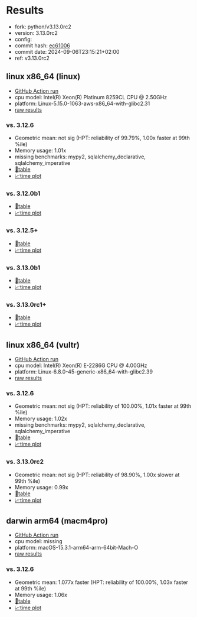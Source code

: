 # Results

- fork: python/v3.13.0rc2
- version: 3.13.0rc2
- config: 
- commit hash: [ec61006](https://github.com/python/cpython/commit/ec61006)
- commit date: 2024-09-06T23:15:21+02:00
- ref: v3.13.0rc2

## linux x86_64 (linux)

- [GitHub Action run](https://github.com/facebookexperimental/free-threading-benchmarking/actions/runs/10952947660)
- cpu model: Intel(R) Xeon(R) Platinum 8259CL CPU @ 2.50GHz
- platform: Linux-5.15.0-1063-aws-x86_64-with-glibc2.31
- [raw results](bm-20240906-linux-x86_64-python-v3.13.0rc2-3.13.0rc2-ec61006.json)

### vs. 3.12.6

- Geometric mean: not sig (HPT: reliability of 99.79%, 1.00x faster at 99th %ile)
- Memory usage: 1.01x
- missing benchmarks: mypy2, sqlalchemy_declarative, sqlalchemy_imperative
- [📄table](bm-20240906-linux-x86_64-python-v3.13.0rc2-3.13.0rc2-ec61006-vs-3.12.6.md)
- [📈time plot](bm-20240906-linux-x86_64-python-v3.13.0rc2-3.13.0rc2-ec61006-vs-3.12.6.svg)

### vs. 3.12.0b1

- [📄table](bm-20240906-linux-x86_64-python-v3.13.0rc2-3.13.0rc2-ec61006-vs-3.12.0b1.md)
- [📈time plot](bm-20240906-linux-x86_64-python-v3.13.0rc2-3.13.0rc2-ec61006-vs-3.12.0b1.svg)

### vs. 3.12.5+

- [📄table](bm-20240906-linux-x86_64-python-v3.13.0rc2-3.13.0rc2-ec61006-vs-3.12.5%2B.md)
- [📈time plot](bm-20240906-linux-x86_64-python-v3.13.0rc2-3.13.0rc2-ec61006-vs-3.12.5%2B.svg)

### vs. 3.13.0b1

- [📄table](bm-20240906-linux-x86_64-python-v3.13.0rc2-3.13.0rc2-ec61006-vs-3.13.0b1.md)
- [📈time plot](bm-20240906-linux-x86_64-python-v3.13.0rc2-3.13.0rc2-ec61006-vs-3.13.0b1.svg)

### vs. 3.13.0rc1+

- [📄table](bm-20240906-linux-x86_64-python-v3.13.0rc2-3.13.0rc2-ec61006-vs-3.13.0rc1%2B.md)
- [📈time plot](bm-20240906-linux-x86_64-python-v3.13.0rc2-3.13.0rc2-ec61006-vs-3.13.0rc1%2B.svg)

## linux x86_64 (vultr)

- [GitHub Action run](https://github.com/facebookexperimental/free-threading-benchmarking/actions/runs/10965256084)
- cpu model: Intel(R) Xeon(R) E-2286G CPU @ 4.00GHz
- platform: Linux-6.8.0-45-generic-x86_64-with-glibc2.39
- [raw results](bm-20240906-vultr-x86_64-python-v3.13.0rc2-3.13.0rc2-ec61006.json)

### vs. 3.12.6

- Geometric mean: not sig (HPT: reliability of 100.00%, 1.01x faster at 99th %ile)
- Memory usage: 1.02x
- missing benchmarks: mypy2, sqlalchemy_declarative, sqlalchemy_imperative
- [📄table](bm-20240906-vultr-x86_64-python-v3.13.0rc2-3.13.0rc2-ec61006-vs-3.12.6.md)
- [📈time plot](bm-20240906-vultr-x86_64-python-v3.13.0rc2-3.13.0rc2-ec61006-vs-3.12.6.svg)

### vs. 3.13.0rc2

- Geometric mean: not sig (HPT: reliability of 98.90%, 1.00x slower at 99th %ile)
- Memory usage: 0.99x
- [📄table](bm-20240906-vultr-x86_64-python-v3.13.0rc2-3.13.0rc2-ec61006-vs-3.13.0rc2.md)
- [📈time plot](bm-20240906-vultr-x86_64-python-v3.13.0rc2-3.13.0rc2-ec61006-vs-3.13.0rc2.svg)

## darwin arm64 (macm4pro)

- [GitHub Action run](https://github.com/facebookexperimental/free-threading-benchmarking/actions/runs/13924337418)
- cpu model: missing
- platform: macOS-15.3.1-arm64-arm-64bit-Mach-O
- [raw results](bm-20240906-macm4pro-arm64-python-v3.13.0rc2-3.13.0rc2-ec61006.json)

### vs. 3.12.6

- Geometric mean: 1.077x faster (HPT: reliability of 100.00%, 1.03x faster at 99th %ile)
- Memory usage: 1.06x
- [📄table](bm-20240906-macm4pro-arm64-python-v3.13.0rc2-3.13.0rc2-ec61006-vs-3.12.6.md)
- [📈time plot](bm-20240906-macm4pro-arm64-python-v3.13.0rc2-3.13.0rc2-ec61006-vs-3.12.6.svg)


